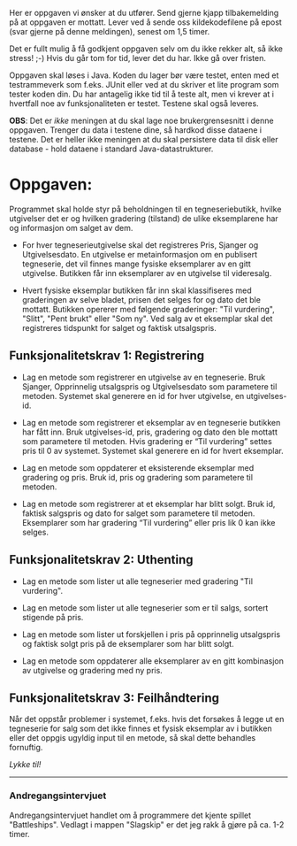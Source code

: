 Her er oppgaven vi ønsker at du utfører. Send gjerne kjapp tilbakemelding på at oppgaven er mottatt. Lever ved å sende oss kildekodefilene på epost (svar gjerne på denne meldingen), senest om 1,5 timer.

Det er fullt mulig å få godkjent oppgaven selv om du ikke rekker alt, så ikke stress! ;-) Hvis du går tom for tid, lever det du har. Ikke gå over fristen.

Oppgaven skal løses i Java. Koden du lager bør være testet, enten med et testrammeverk som f.eks. JUnit eller ved at du skriver et lite program som tester koden din. Du har antagelig ikke tid til å teste alt, men vi krever at i hvertfall noe av funksjonaliteten er testet. Testene skal også leveres.

**OBS**: Det er *ikke* meningen at du skal lage noe brukergrensesnitt i denne oppgaven. Trenger du data i testene dine, så hardkod disse dataene i testene. Det er heller ikke meningen at du skal persistere data til disk eller database - hold dataene i standard Java-datastrukturer.

# Oppgaven:
Programmet skal holde styr på beholdningen til en tegneseriebutikk, hvilke utgivelser det er og hvilken gradering (tilstand) de ulike eksemplarene har og informasjon om salget av dem.

* For hver tegneserieutgivelse skal det registreres Pris, Sjanger og Utgivelsesdato. En utgivelse er metainformasjon om en publisert tegneserie, det vil finnes mange fysiske eksemplarer av en gitt utgivelse. Butikken får inn eksemplarer av en utgivelse til videresalg.

* Hvert fysiske eksemplar butikken får inn skal klassifiseres med graderingen av selve bladet, prisen det selges for og dato det ble mottatt. Butikken opererer med følgende graderinger: "Til vurdering", "Slitt", "Pent brukt" eller "Som ny". Ved salg av et eksemplar skal det registreres tidspunkt for salget og faktisk utsalgspris.

## Funksjonalitetskrav 1: Registrering

* Lag en metode som registrerer en utgivelse av en tegneserie. Bruk Sjanger, Opprinnelig utsalgspris og Utgivelsesdato som parametere til metoden. Systemet skal generere en id for hver utgivelse, en utgivelses-id.

* Lag en metode som registrerer et eksemplar av en tegneserie butikken har fått inn. Bruk utgivelses-id, pris, gradering og dato den ble mottatt som parametere til metoden. Hvis gradering er “Til vurdering” settes pris til 0 av systemet. Systemet skal generere en id for hvert eksemplar.

* Lag en metode som oppdaterer et eksisterende eksemplar med gradering og pris. Bruk id, pris og gradering som parametere til metoden.

* Lag en metode som registrerer at et eksemplar har blitt solgt. Bruk id, faktisk salgspris og dato for salget som parametere til metoden. Eksemplarer som har gradering “Til vurdering” eller pris lik 0 kan ikke selges.


## Funksjonalitetskrav 2: Uthenting

* Lag en metode som lister ut alle tegneserier med gradering "Til vurdering".

* Lag en metode som lister ut alle tegneserier som er til salgs, sortert stigende på pris.

* Lag en metode som lister ut forskjellen i pris på opprinnelig utsalgspris og faktisk solgt pris på de eksemplarer som har blitt solgt.

* Lag en metode som oppdaterer alle eksemplarer av en gitt kombinasjon av utgivelse og gradering med ny pris.

## Funksjonalitetskrav 3: Feilhåndtering
Når det oppstår problemer i systemet, f.eks. hvis det forsøkes å legge ut en tegneserie for salg som det ikke finnes et fysisk eksemplar av i butikken eller det oppgis ugyldig input til en metode, så skal dette behandles fornuftig.



*Lykke til!*

---

### Andregangsintervjuet

Andregangsintervjuet handlet om å programmere det kjente spillet "Battleships".
Vedlagt i mappen "Slagskip" er det jeg rakk å gjøre på ca. 1-2 timer.
